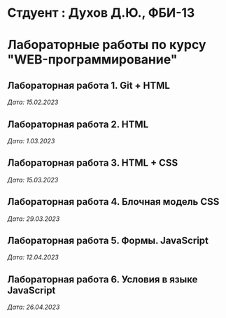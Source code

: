 # Стдуент : Духов Д.Ю., ФБИ-13

# Лабораторные работы по курсу "WEB-программирование"

## Лабораторная работа 1. Git + HTML

*Дата: 15.02.2023*

## Лабораторная работа 2. HTML

*Дата: 1.03.2023*

## Лабораторная работа 3. HTML + CSS

*Дата: 15.03.2023*

## Лабораторная работа 4. Блочная модель CSS

*Дата: 29.03.2023*

## Лабораторная работа 5. Формы. JavaScript

*Дата: 12.04.2023*

## Лабораторная работа 6. Условия в языке JavaScript

*Дата: 26.04.2023*
